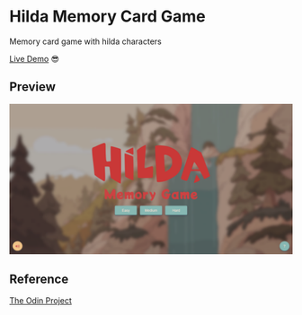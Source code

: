 # Hilda Memory Card Game

Memory card game with hilda characters

[Live Demo](https://hilda-memory-card.vercel.app/) 😎

## Preview

![alt-text](https://github.com/ZevaGuillo/hilda-memory-card/blob/main/Screenshot.png)

## Reference
[The Odin Project](https://www.theodinproject.com/lessons/node-path-javascript-memory-card) 
